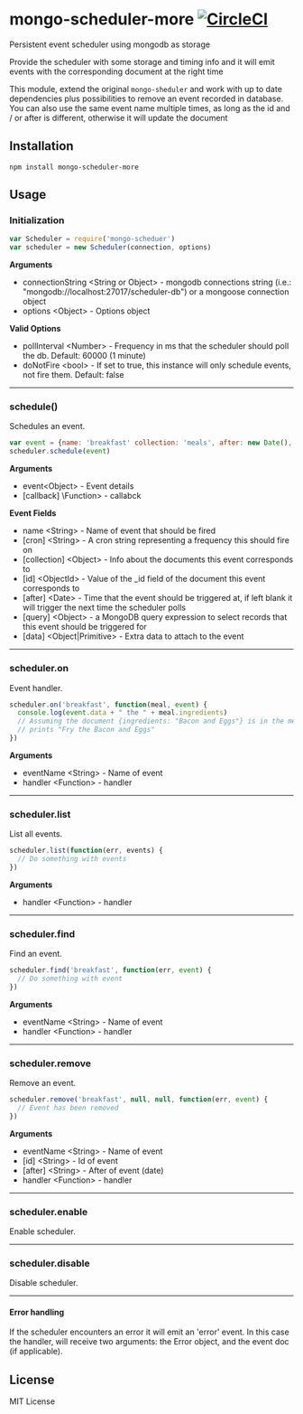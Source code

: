 mongo-scheduler-more [![CircleCI](https://circleci.com/gh/darkterra/mongo-scheduler.svg?style=svg)](https://circleci.com/gh/darkterra/mongo-scheduler)
==================

Persistent event scheduler using mongodb as storage

Provide the scheduler with some storage and timing info and it will emit events with the corresponding document at the right time

This module, extend the original `mongo-sheduler` and work with up to date dependencies plus possibilities to remove an event recorded in database. You can also use the same event name multiple times, as long as the id and / or after is different, otherwise it will update the document

Installation
------------

`npm install mongo-scheduler-more`

Usage
-----

### Initialization

```javascript
var Scheduler = require('mongo-scheduer')
var scheduler = new Scheduler(connection, options)
```

__Arguments__
* connectionString \<String or Object> - mongodb connections string (i.e.: "mongodb://localhost:27017/scheduler-db") or a mongoose connection object
* options \<Object> - Options object

__Valid Options__
* pollInterval \<Number> - Frequency in ms that the scheduler should poll the db. Default: 60000 (1 minute)
* doNotFire \<bool> - If set to true, this instance will only schedule events, not fire them. Default: false

---------------------------------------

### schedule()

Schedules an event.

```javascript
var event = {name: 'breakfast' collection: 'meals', after: new Date(), data: 'Fry'}
scheduler.schedule(event)
```

__Arguments__
* event\<Object> - Event details
* [callback] \Function> - callabck

__Event Fields__
* name \<String> - Name of event that should be fired
* [cron] \<String> - A cron string representing a frequency this should fire on
* [collection] \<Object> - Info about the documents this event corresponds to
* [id] \<ObjectId> - Value of the _id field of the document this event corresponds to
* [after] \<Date> - Time that the event should be triggered at, if left blank it will trigger the next time the scheduler polls
* [query] \<Object> - a MongoDB query expression to select records that this event should be triggered for
* [data] \<Object|Primitive\> - Extra data to attach to the event


---------------------------------------

### scheduler.on

Event handler.

```javascript
scheduler.on('breakfast', function(meal, event) {
  console.log(event.data + " the " + meal.ingredients)
  // Assuming the document {ingredients: "Bacon and Eggs"} is in the meals collection
  // prints "Fry the Bacon and Eggs"
})
```
__Arguments__
* eventName \<String> - Name of event
* handler \<Function> - handler

---------------------------------------

### scheduler.list

List all events.

```javascript
scheduler.list(function(err, events) {
  // Do something with events
})
```

__Arguments__
* handler \<Function> - handler

---------------------------------------

### scheduler.find

Find an event.

```javascript
scheduler.find('breakfast', function(err, event) {
  // Do something with event
})
```

__Arguments__
* eventName \<String> - Name of event
* handler \<Function> - handler

---------------------------------------

### scheduler.remove

Remove an event.

```javascript
scheduler.remove('breakfast', null, null, function(err, event) {
  // Event has been removed
})
```

__Arguments__
* eventName \<String> - Name of event
* [id] \<String> - Id of event
* [after] \<String> - After of event (date)
* handler \<Function> - handler

---------------------------------------

### scheduler.enable

Enable scheduler.

---------------------------------------

### scheduler.disable

Disable scheduler.

---------------------------------------

#### Error handling
If the scheduler encounters an error it will emit an 'error' event. In this case the handler, will receive two arguments: the Error object, and the event doc (if applicable).

License
-------

MIT License
